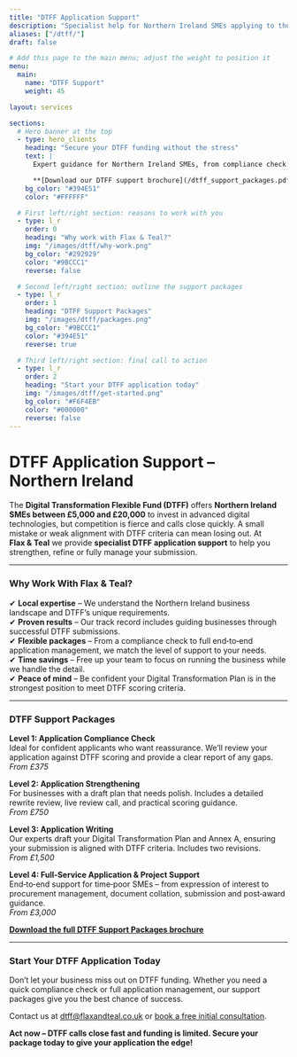 ```yaml
---
title: "DTFF Application Support"
description: "Specialist help for Northern Ireland SMEs applying to the Digital Transformation Flexible Fund (DTFF)"
aliases: ["/dtff/"]
draft: false

# Add this page to the main menu; adjust the weight to position it
menu:
  main:
    name: "DTFF Support"
    weight: 45

layout: services

sections:
  # Hero banner at the top
  - type: hero_clients
    heading: "Secure your DTFF funding without the stress"
    text: |
      Expert guidance for Northern Ireland SMEs, from compliance check to full application management.

      **[Download our DTFF support brochure](/dtff_support_packages.pdf)** | **[Book a free initial consultation](https://calendar.app.google/WhR8ushcrqHUMtyAA)**
    bg_color: "#394E51"
    color: "#FFFFFF"

  # First left/right section: reasons to work with you
  - type: l_r
    order: 0
    heading: "Why work with Flax & Teal?"
    img: "/images/dtff/why-work.png"
    bg_color: "#292929"
    color: "#9BCCC1"
    reverse: false

  # Second left/right section: outline the support packages
  - type: l_r
    order: 1
    heading: "DTFF Support Packages"
    img: "/images/dtff/packages.png"
    bg_color: "#9BCCC1"
    color: "#394E51"
    reverse: true

  # Third left/right section: final call to action
  - type: l_r
    order: 2
    heading: "Start your DTFF application today"
    img: "/images/dtff/get-started.png"
    bg_color: "#F6F4EB"
    color: "#000000"
    reverse: false
---
```


# DTFF Application Support – Northern Ireland

The **Digital Transformation Flexible Fund (DTFF)** offers **Northern Ireland SMEs between £5,000 and £20,000** to invest in advanced digital technologies, but competition is fierce and calls close quickly. A small mistake or weak alignment with DTFF criteria can mean losing out. At **Flax & Teal** we provide **specialist DTFF application support** to help you strengthen, refine or fully manage your submission.

<hr>

### Why Work With Flax & Teal?

✔ **Local expertise** – We understand the Northern Ireland business landscape and DTFF’s unique requirements.  
✔ **Proven results** – Our track record includes guiding businesses through successful DTFF submissions.  
✔ **Flexible packages** – From a compliance check to full end‑to‑end application management, we match the level of support to your needs.  
✔ **Time savings** – Free up your team to focus on running the business while we handle the detail.  
✔ **Peace of mind** – Be confident your Digital Transformation Plan is in the strongest position to meet DTFF scoring criteria.

<hr>

### DTFF Support Packages

**Level 1: Application Compliance Check**  
Ideal for confident applicants who want reassurance. We’ll review your application against DTFF scoring and provide a clear report of any gaps.  
*From £375*

**Level 2: Application Strengthening**  
For businesses with a draft plan that needs polish. Includes a detailed rewrite review, live review call, and practical scoring guidance.  
*From £750*

**Level 3: Application Writing**  
Our experts draft your Digital Transformation Plan and Annex A, ensuring your submission is aligned with DTFF criteria. Includes two revisions.  
*From £1,500*

**Level 4: Full‑Service Application & Project Support**  
End‑to‑end support for time‑poor SMEs – from expression of interest to procurement management, document collation, submission and post‑award guidance.  
*From £3,000*

**[Download the full DTFF Support Packages brochure](https://flaxandteal.co.uk/dtff_support_packages.pdf)**

<hr>

### Start Your DTFF Application Today

Don’t let your business miss out on DTFF funding. Whether you need a quick compliance check or full application management, our support packages give you the best chance of success.  

Contact us at [dtff@flaxandteal.co.uk](mailto:dtff@flaxandteal.co.uk) or [book a free initial consultation](https://calendar.app.google/WhR8ushcrqHUMtyAA).

**Act now – DTFF calls close fast and funding is limited. Secure your package today to give your application the edge!**
